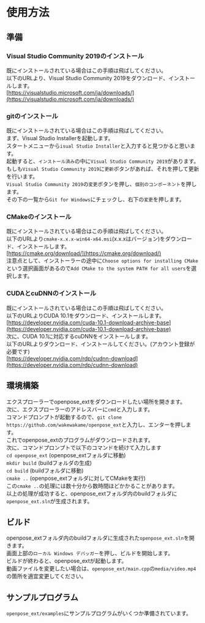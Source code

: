 # 使用方法
## 準備
### Visual Studio Community 2019のインストール
既にインストールされている場合はこの手順は飛ばしてください。  
以下のURLより、Visual Studio Community 2019をダウンロード、インストールします。  
[https://visualstudio.microsoft.com/ja/downloads/](https://visualstudio.microsoft.com/ja/downloads/)  
### gitのインストール
既にインストールされている場合はこの手順は飛ばしてください。  
まず、Visual Studio Installerを起動します。  
スタートメニューから`isual Studio Installer`と入力すると見つかると思います。  
起動すると、`インストール済み`の中に`Visual Studio Community 2019`があります。  
もしも`Visual Studio Community 2019`に`更新`ボタンがあれば、それを押して更新を行います。  
`Visual Studio Community 2019`の`変更`ボタンを押し、`個別のコンポーネント`を押します。  
その下の一覧から`Git for Windows`にチェックし、右下の`変更`を押します。 
### CMakeのインストール
既にインストールされている場合はこの手順は飛ばしてください。  
以下のURLより`cmake-x.x.x-win64-x64.msi`(x.x.xはバージョン)をダウンロード、インストールします。  
[https://cmake.org/download/](https://cmake.org/download/)  
注意点として、インストーラーの途中に`Choose options for installing CMake`という選択画面があるので`Add CMake to the system PATH for all users`を選択します。  
### CUDAとcuDNNのインストール
既にインストールされている場合はこの手順は飛ばしてください。  
以下のURLよりCUDA 10.1をダウンロード、インストールします。  
[https://developer.nvidia.com/cuda-10.1-download-archive-base](https://developer.nvidia.com/cuda-10.1-download-archive-base)  
次に、CUDA 10.1に対応するcuDNNをインストールします。  
以下のURLよりダウンロード、インストールしてください。(アカウント登録が必要です)  
[https://developer.nvidia.com/rdp/cudnn-download](https://developer.nvidia.com/rdp/cudnn-download)  
## 環境構築
エクスプローラーでopenpose_extをダウンロードしたい場所を開きます。  
次に、エクスプローラーのアドレスバーに`cmd`と入力します。  
コマンドプロンプトが起動するので、`git clone https://github.com/wakewakame/openpose_ext`と入力し、エンターを押します。  
これでopenpose_extのプログラムがダウンロードされます。  
次に、コマンドプロンプトで以下のコマンドを続けて入力します  
`cd openpose_ext` (openpose_extフォルダに移動)  
`mkdir build` (buildフォルダの生成)  
`cd build` (buildフォルダに移動)  
`cmake ..` (openpose_extフォルダに対してCMakeを実行)  
この`cmake ..`の処理には数十分から数時間ほどかかることがあります。  
以上の処理が成功すると、openpose_extフォルダ内のbuildフォルダに`openpose_ext.sln`が生成されます。  
## ビルド
openpose_extフォルダ内のbuildフォルダに生成された`openpose_ext.sln`を開きます。  
画面上部の`ローカル Windows デバッガー`を押し、ビルドを開始します。  
ビルドが終わると、openpose_extが起動します。  
動画ファイルを変更したい場合は、`openpose_ext/main.cpp`の`media/video.mp4`の箇所を適宜変更してください。  
## サンプルプログラム
`openpose_ext/examples`にサンプルプログラムがいくつか準備されています。  
